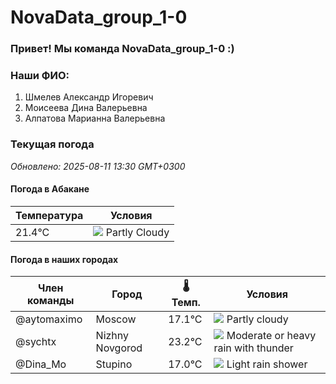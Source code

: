 # NovaData_group_1-0
### Привет! Мы команда NovaData_group_1-0 :)

### Наши ФИО:
1. Шмелев Александр Игоревич
2. Моисеева Дина Валерьевна
3. Алпатова Марианна Валерьевна

### Текущая погода
<!-- WEATHER:START -->
_Обновлено: 2025-08-11 13:30 GMT+0300_

#### Погода в Абакане

| Температура | Условия |
|-------------|----------|
| 21.4°C     | ![](https://cdn.weatherapi.com/weather/64x64/day/116.png) Partly Cloudy |

#### Погода в наших городах

| Член команды  | Город               | 🌡️ Темп.  | Условия          |
|---------------|---------------------|-----------|--------------------|
| @aytomaximo    | Moscow              |   17.1°C | ![](https://cdn.weatherapi.com/weather/64x64/day/116.png) Partly cloudy |
| @sychtx        | Nizhny Novgorod     |   23.2°C | ![](https://cdn.weatherapi.com/weather/64x64/day/389.png) Moderate or heavy rain with thunder |
| @Dina_Mo       | Stupino             |   17.0°C | ![](https://cdn.weatherapi.com/weather/64x64/day/353.png) Light rain shower |

<!-- WEATHER:END -->
